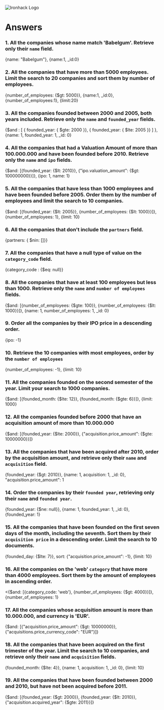 ![Ironhack Logo](https://i.imgur.com/1QgrNNw.png)

# Answers

### 1. All the companies whose name match 'Babelgum'. Retrieve only their `name` field.

{name: "Babelgum"}, {name:1, _id:0}

### 2. All the companies that have more than 5000 employees. Limit the search to 20 companies and sort them by **number of employees**.

{number_of_employees: {$gt: 5000}}, {name:1, _id:0}, {number_of_employees:1}, {limit:20}

### 3. All the companies founded between 2000 and 2005, both years included. Retrieve only the `name` and `founded_year` fields.

{$and : [ { founded_year: { $gte: 2000 }}, { founded_year: { $lte: 2005 }} ] }, {name: 1, founded_year: 1, _id: 0}

### 4. All the companies that had a Valuation Amount of more than 100.000.000 and have been founded before 2010. Retrieve only the `name` and `ipo` fields.

{$and: [{founded_year: {$lt: 2010}}, {"ipo.valuation_amount": {$gt: 100000000}}]}, {ipo: 1, name: 1}

### 5. All the companies that have less than 1000 employees and have been founded before 2005. Order them by the number of employees and limit the search to 10 companies.

{$and: [{founded_year: {$lt: 2005}}, {number_of_employees: {$lt: 1000}}]}, {number_of_employees: 1}, {limit: 10}

### 6. All the companies that don't include the `partners` field.

{partners: { $nin: []}}

### 7. All the companies that have a null type of value on the `category_code` field.

{category_code : {$eq: null}}

### 8. All the companies that have at least 100 employees but less than 1000. Retrieve only the `name` and `number of employees` fields.

{$and: [{number_of_employees: {$gte: 100}}, {number_of_employees: {$lt: 1000}}]}, {name: 1, number_of_employees: 1, _id: 0}

### 9. Order all the companies by their IPO price in a descending order.

{ipo: -1}

### 10. Retrieve the 10 companies with most employees, order by the `number of employees`

{number_of_employees: -1}, {limit: 10}

### 11. All the companies founded on the second semester of the year. Limit your search to 1000 companies.

{$and: [{founded_month: {$lte: 12}}, {founded_month: {$gte: 6}}]}, {limit: 1000}

### 12. All the companies founded before 2000 that have an acquisition amount of more than 10.000.000

{$and: [{founded_year: {$lte: 2000}}, {"acquisition.price_amount": {$gte: 10000000}}]}

### 13. All the companies that have been acquired after 2010, order by the acquisition amount, and retrieve only their `name` and `acquisition` field.

{founded_year: {$gt: 2010}}, {name: 1, acquisition: 1, _id: 0}, "acquisition.price_amount": 1

### 14. Order the companies by their `founded year`, retrieving only their `name` and `founded year`.

{founded_year: {$ne: null}}, {name: 1, founded_year: 1, _id: 0}, {founded_year: 1}

### 15. All the companies that have been founded on the first seven days of the month, including the seventh. Sort them by their `acquisition price` in a descending order. Limit the search to 10 documents.

{founded_day: {$lte: 7}}, sort: {"acquisition.price_amount": -1}, {limit: 10}

### 16. All the companies on the 'web' `category` that have more than 4000 employees. Sort them by the amount of employees in ascending order.

<{$and: [{category_code: 'web'}, {number_of_employees: {$gt: 4000}}]}, {number_of_employees: 1}

### 17. All the companies whose acquisition amount is more than 10.000.000, and currency is 'EUR'.

{$and: [{"acquisition.price_amount": {$gt: 10000000}}, {"acquisitions.price_currency_code": "EUR"}]}

### 18. All the companies that have been acquired on the first trimester of the year. Limit the search to 10 companies, and retrieve only their `name` and `acquisition` fields.

{founded_month: {$lte: 4}}, {name: 1, acquisition: 1, _id: 0}, {limit: 10}

### 19. All the companies that have been founded between 2000 and 2010, but have not been acquired before 2011.

{$and: [{founded_year: {$gt: 2000}}, {founded_year: {$lt: 2010}}, {"acquisition.acquired_year": {$gte: 2011}}]}
